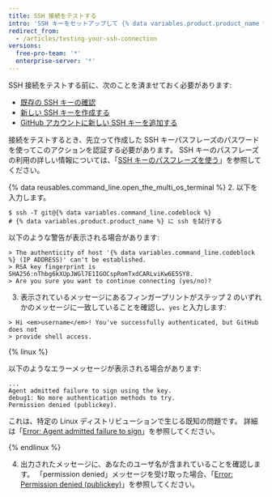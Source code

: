 ```yaml
---
title: SSH 接続をテストする
intro: 'SSH キーをセットアップして {% data variables.product.product_name %} のアカウントに追加した後、接続をテストします。'
redirect_from:
  - /articles/testing-your-ssh-connection
versions:
  free-pro-team: '*'
  enterprise-server: '*'
---
```


SSH 接続をテストする前に、次のことを済ませておく必要があります:
- [既存の SSH キーの確認](/articles/checking-for-existing-ssh-keys)
- [新しい SSH キーを作成する](/articles/generating-a-new-ssh-key-and-adding-it-to-the-ssh-agent)
- [GitHub アカウントに新しい SSH キーを追加する](/articles/adding-a-new-ssh-key-to-your-github-account)

接続をテストするとき、先立って作成した SSH キーパスフレーズのパスワードを使ってこのアクションを認証する必要があります。 SSH キーのパスフレーズの利用の詳しい情報については、「[SSH キーのパスフレーズを使う](/articles/working-with-ssh-key-passphrases)」を参照してください。

{% data reusables.command_line.open_the_multi_os_terminal %}
2. 以下を入力します。
  ```shell
  $ ssh -T git@{% data variables.command_line.codeblock %}
  # {% data variables.product.product_name %} に ssh を試行する
  ```

  以下のような警告が表示される場合があります:

  ```shell
  > The authenticity of host '{% data variables.command_line.codeblock %} (IP ADDRESS)' can't be established.
  > RSA key fingerprint is SHA256:nThbg6kXUpJWGl7E1IGOCspRomTxdCARLviKw6E5SY8.
  > Are you sure you want to continue connecting (yes/no)?
  ```

3. 表示されているメッセージにあるフィンガープリントがステップ 2 のいずれかのメッセージに一致していることを確認し、`yes` と入力します:
  ```shell
  > Hi <em>username</em>! You've successfully authenticated, but GitHub does not
  > provide shell access.
  ```

  {% linux %}

  以下のようなエラーメッセージが表示される場合があります:
  ```shell
  ...
  Agent admitted failure to sign using the key.
  debug1: No more authentication methods to try.
  Permission denied (publickey).
  ```

  これは、特定の Linux ディストリビューションで生じる既知の問題です。 詳細は「[Error: Agent admitted failure to sign](/articles/error-agent-admitted-failure-to-sign)」を参照してください。

  {% endlinux %}

4. 出力されたメッセージに、あなたのユーザ名が含まれていることを確認します。 「permission denied」メッセージを受け取った場合、「[Error: Permission denied (publickey)](/articles/error-permission-denied-publickey)」を参照してください。
